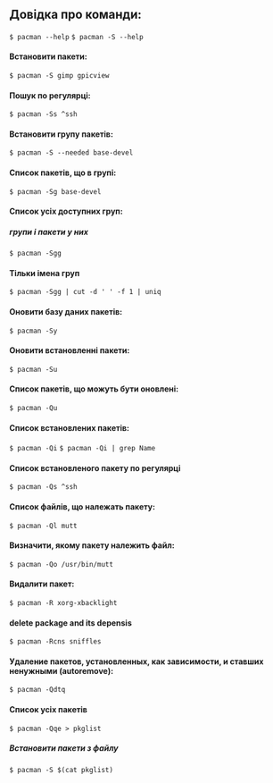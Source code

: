 ## Довідка про команди:
```$ pacman --help```
```$ pacman -S --help```

#### Встановити пакети:
```$ pacman -S gimp gpicview```

#### Пошук по регулярці:
```$ pacman -Ss ^ssh```

#### Встановити групу пакетів:
```$ pacman -S --needed base-devel```

#### Список пакетів, що в групі:
```$ pacman -Sg base-devel```

#### Список усіх доступних груп:
##### групи і пакети у них
```$ pacman -Sgg```
#### Тільки імена груп
```$ pacman -Sgg | cut -d ' ' -f 1 | uniq```

#### Оновити базу даних пакетів:
```$ pacman -Sy```

#### Оновити встановленні пакети:
```$ pacman -Su```

#### Список пакетів, що можуть бути оновлені:
```$ pacman -Qu```

#### Список встановлених пакетів:
```$ pacman -Qi```
```$ pacman -Qi | grep Name```

#### Список встановленого пакету по регулярці
```$ pacman -Qs ^ssh```

#### Список файлів, що належать пакету: ####

```$ pacman -Ql mutt```

#### Визначити, якому пакету належить файл:
```$ pacman -Qo /usr/bin/mutt```

#### Видалити пакет:
```$ pacman -R xorg-xbacklight```

#### delete package and its depensis
```$ pacman -Rcns sniffles```

#### Удаление пакетов, установленных, как зависимости, и ставших ненужными (autoremove):
```$ pacman -Qdtq```

#### Список усіх пакетів
```$ pacman -Qqe > pkglist```

##### Встановити пакети з файлу
```$ pacman -S $(cat pkglist)```
